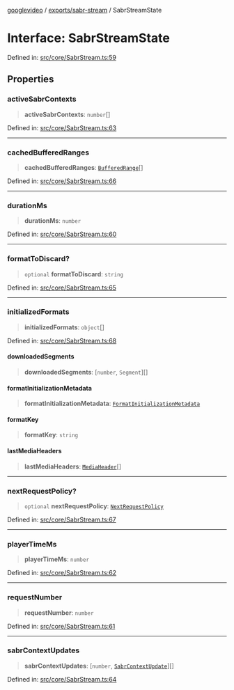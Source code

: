 [googlevideo](../../../README.md) / [exports/sabr-stream](../README.md) / SabrStreamState

# Interface: SabrStreamState

Defined in: [src/core/SabrStream.ts:59](https://github.com/LuanRT/googlevideo/blob/5b84100979befab767d819a9606dde964d469341/src/core/SabrStream.ts#L59)

## Properties

### activeSabrContexts

> **activeSabrContexts**: `number`[]

Defined in: [src/core/SabrStream.ts:63](https://github.com/LuanRT/googlevideo/blob/5b84100979befab767d819a9606dde964d469341/src/core/SabrStream.ts#L63)

***

### cachedBufferedRanges

> **cachedBufferedRanges**: [`BufferedRange`](../../protos/interfaces/BufferedRange.md)[]

Defined in: [src/core/SabrStream.ts:66](https://github.com/LuanRT/googlevideo/blob/5b84100979befab767d819a9606dde964d469341/src/core/SabrStream.ts#L66)

***

### durationMs

> **durationMs**: `number`

Defined in: [src/core/SabrStream.ts:60](https://github.com/LuanRT/googlevideo/blob/5b84100979befab767d819a9606dde964d469341/src/core/SabrStream.ts#L60)

***

### formatToDiscard?

> `optional` **formatToDiscard**: `string`

Defined in: [src/core/SabrStream.ts:65](https://github.com/LuanRT/googlevideo/blob/5b84100979befab767d819a9606dde964d469341/src/core/SabrStream.ts#L65)

***

### initializedFormats

> **initializedFormats**: `object`[]

Defined in: [src/core/SabrStream.ts:68](https://github.com/LuanRT/googlevideo/blob/5b84100979befab767d819a9606dde964d469341/src/core/SabrStream.ts#L68)

#### downloadedSegments

> **downloadedSegments**: \[`number`, `Segment`\][]

#### formatInitializationMetadata

> **formatInitializationMetadata**: [`FormatInitializationMetadata`](../../protos/interfaces/FormatInitializationMetadata.md)

#### formatKey

> **formatKey**: `string`

#### lastMediaHeaders

> **lastMediaHeaders**: [`MediaHeader`](../../protos/interfaces/MediaHeader.md)[]

***

### nextRequestPolicy?

> `optional` **nextRequestPolicy**: [`NextRequestPolicy`](../../protos/interfaces/NextRequestPolicy.md)

Defined in: [src/core/SabrStream.ts:67](https://github.com/LuanRT/googlevideo/blob/5b84100979befab767d819a9606dde964d469341/src/core/SabrStream.ts#L67)

***

### playerTimeMs

> **playerTimeMs**: `number`

Defined in: [src/core/SabrStream.ts:62](https://github.com/LuanRT/googlevideo/blob/5b84100979befab767d819a9606dde964d469341/src/core/SabrStream.ts#L62)

***

### requestNumber

> **requestNumber**: `number`

Defined in: [src/core/SabrStream.ts:61](https://github.com/LuanRT/googlevideo/blob/5b84100979befab767d819a9606dde964d469341/src/core/SabrStream.ts#L61)

***

### sabrContextUpdates

> **sabrContextUpdates**: \[`number`, [`SabrContextUpdate`](../../protos/interfaces/SabrContextUpdate.md)\][]

Defined in: [src/core/SabrStream.ts:64](https://github.com/LuanRT/googlevideo/blob/5b84100979befab767d819a9606dde964d469341/src/core/SabrStream.ts#L64)
